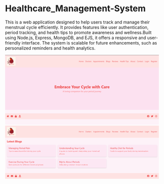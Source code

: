 ﻿# Healthcare_Management-System
This is a web application designed to help users track and manage their menstrual cycle efficiently.
It provides features like user authentication, period tracking, and health tips to promote awareness
and wellness.Built using Node.js, Express, MongoDB, and EJS, it offers a responsive and user-friendly interface.
The system is scalable for future enhancements, such as personalized reminders and health analytics.

![image alt](https://github.com/RakshithaE/Healthcare_Management-System/blob/958fd4c56681e053915780feeccb60ae68d70d69/Screenshot%202025-09-24%20210317.png)
![image alt](https://github.com/RakshithaE/Healthcare_Management-System/blob/3df84ec705cb7c98e6bef98786487b0641591288/Screenshot%202025-09-24%20210410.png)


